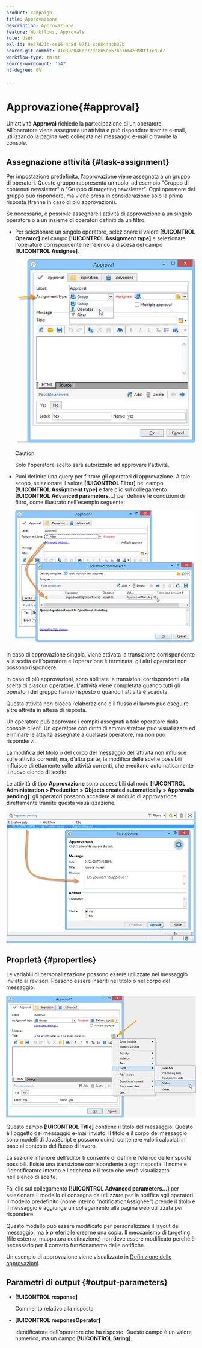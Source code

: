 ```yaml
---
product: campaign
title: Approvazione
description: Approvazione
feature: Workflows, Approvals
role: User
exl-id: 9e57d21c-ce16-448d-97f1-8c6844acb37b
source-git-commit: 41e39e046ec77de8b5e657ba76645898ff1cd2d7
workflow-type: tm+mt
source-wordcount: '547'
ht-degree: 0%

---
```


# Approvazione{#approval}



Un&#39;attività **Approval** richiede la partecipazione di un operatore. All’operatore viene assegnata un’attività e può rispondere tramite e-mail, utilizzando la pagina web collegata nel messaggio e-mail o tramite la console.

## Assegnazione attività {#task-assignment}

Per impostazione predefinita, l’approvazione viene assegnata a un gruppo di operatori. Questo gruppo rappresenta un ruolo, ad esempio &quot;Gruppo di contenuti newsletter&quot; o &quot;Gruppo di targeting newsletter&quot;. Ogni operatore del gruppo può rispondere, ma viene presa in considerazione solo la prima risposta (tranne in caso di più approvazioni).

Se necessario, è possibile assegnare l&#39;attività di approvazione a un singolo operatore o a un insieme di operatori definiti da un filtro.

* Per selezionare un singolo operatore, selezionare il valore **[!UICONTROL Operator]** nel campo **[!UICONTROL Assignment type]** e selezionare l&#39;operatore corrispondente nell&#39;elenco a discesa del campo **[!UICONTROL Assignee]**.

  ![](assets/s_advuser_validation_box_assign.png)

  >[!CAUTION]
  >
  >Solo l&#39;operatore scelto sarà autorizzato ad approvare l&#39;attività.

* Puoi definire una query per filtrare gli operatori di approvazione. A tale scopo, selezionare il valore **[!UICONTROL Filter]** nel campo **[!UICONTROL Assignment type]** e fare clic sul collegamento **[!UICONTROL Advanced parameters...]** per definire le condizioni di filtro, come illustrato nell&#39;esempio seguente:

  ![](assets/s_advuser_validation_box_filter.png)

In caso di approvazione singola, viene attivata la transizione corrispondente alla scelta dell’operatore e l’operazione è terminata: gli altri operatori non possono rispondere.

In caso di più approvazioni, sono abilitate le transizioni corrispondenti alla scelta di ciascun operatore. L&#39;attività viene completata quando tutti gli operatori del gruppo hanno risposto o quando l&#39;attività è scaduta.

Questa attività non blocca l’elaborazione e il flusso di lavoro può eseguire altre attività in attesa di risposta.

Un operatore può approvare i compiti assegnati a tale operatore dalla console client. Un operatore con diritti di amministratore può visualizzare ed eliminare le attività assegnate a qualsiasi operatore, ma non può rispondervi.

La modifica del titolo o del corpo del messaggio dell’attività non influisce sulle attività correnti, ma, d’altra parte, la modifica delle scelte possibili influisce direttamente sulle attività correnti, che ereditano automaticamente il nuovo elenco di scelte.

Le attività di tipo **Approvazione** sono accessibili dal nodo **[!UICONTROL Administration > Production > Objects created automatically > Approvals pending]**: gli operatori possono accedere al modulo di approvazione direttamente tramite questa visualizzazione.

![](assets/s_advuser_validation_from_console.png)

## Proprietà {#properties}

Le variabili di personalizzazione possono essere utilizzate nel messaggio inviato ai revisori. Possono essere inseriti nel titolo o nel corpo del messaggio.

![](assets/edit_validation.png)

Questo campo **[!UICONTROL Title]** contiene il titolo del messaggio: Questo è l&#39;oggetto del messaggio e-mail inviato. Il titolo e il corpo del messaggio sono modelli di JavaScript e possono quindi contenere valori calcolati in base al contesto del flusso di lavoro.

La sezione inferiore dell’editor ti consente di definire l’elenco delle risposte possibili. Esiste una transizione corrispondente a ogni risposta. Il nome è l&#39;identificatore interno e l&#39;etichetta è il testo che verrà visualizzato nell&#39;elenco di scelte.

Fai clic sul collegamento **[!UICONTROL Advanced parameters...]** per selezionare il modello di consegna da utilizzare per la notifica agli operatori. Il modello predefinito (nome interno &quot;notificationAssignee&quot;) prende il titolo e il messaggio e aggiunge un collegamento alla pagina web utilizzata per rispondere.

Questo modello può essere modificato per personalizzare il layout del messaggio, ma è preferibile crearne una copia. Il meccanismo di targeting (file esterno, mappatura destinazione) non deve essere modificato perché è necessario per il corretto funzionamento delle notifiche.

Un esempio di approvazione viene visualizzato in [Definizione delle approvazioni](define-approvals.md).

## Parametri di output {#output-parameters}

* **[!UICONTROL response]**

  Commento relativo alla risposta

* **[!UICONTROL responseOperator]**

  Identificatore dell’operatore che ha risposto. Questo campo è un valore numerico, ma un campo **[!UICONTROL String]**.

